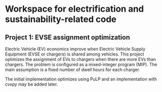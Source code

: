 # Workspace for electrification and sustainability-related code

## Project 1: EVSE assignment optimization

Electric Vehicle (EV) economics improve when Electric Vehicle Supply Equipment (EVSE or chargers) is 
shared among vehicles. This project optimizes the assignment of EVs to chargers when there are more EVs 
than chargers. The problem is configured as a mixed-integer program (MIP). The main assumption is a fixed 
number of dwell hours for each charger.

The initial implementation optimizes using PuLP and an implementation with cvxpy may be added later.
